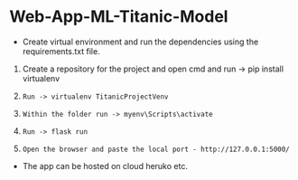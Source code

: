 # Web-App-ML-Titanic-Model

-	Create virtual environment and run the dependencies using the requirements.txt file.

1.	Create a repository for the project and open cmd and run -> pip install virtualenv
2.	   Run -> virtualenv TitanicProjectVenv
3.	   Within the folder run -> myenv\Scripts\activate
4.	   Run -> flask run 
5.	   Open the browser and paste the local port - http://127.0.0.1:5000/ 
-	The app can be hosted on cloud heruko etc.
